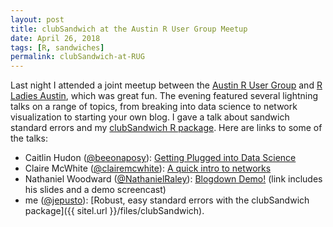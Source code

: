 ```yaml
---
layout: post
title: clubSandwich at the Austin R User Group Meetup
date: April 26, 2018
tags: [R, sandwiches]
permalink: clubSandwich-at-RUG
---
```


Last night I attended a joint meetup between the [Austin R User Group](https://www.meetup.com/Austin-R-User-Group/) and [R Ladies Austin](https://www.meetup.com/rladies-austin/), which was great fun. The evening featured several lightning talks on a range of topics, from breaking into data science to network visualization to starting your own blog. I gave a talk about sandwich standard errors and my [clubSandwich R package](http://jepusto.github.io/software/#clubsandwich). Here are links to some of the talks:

- Caitlin Hudon ([@beeonaposy](https://twitter.com/beeonaposy)): [Getting Plugged into Data Science](https://www.slideshare.net/CaitlinGarrett1/getting-plugged-into-data-science-87767332)
- Claire McWhite ([@clairemcwhite](https://twitter.com/clairemcwhite)): [A quick intro to networks](https://speakerdeck.com/clairemcwhite/a-quick-intro-to-networks)
- Nathaniel Woodward ([@NathanielRaley](https://twitter.com/NathanielRaley)): [Blogdown Demo!](http://goo.gl/vJs8kD) (link includes his slides and a demo screencast)
- me ([@jepusto](https://twitter.com/jepusto)): [Robust, easy standard errors with the clubSandwich package]({{ sitel.url }}/files/clubSandwich). 

